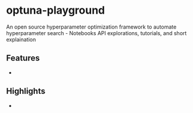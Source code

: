 # optuna-playground
An open source hyperparameter optimization framework to automate hyperparameter search - Notebooks API explorations, tutorials, and short explaination

## Features
- 

## Highlights
- 
